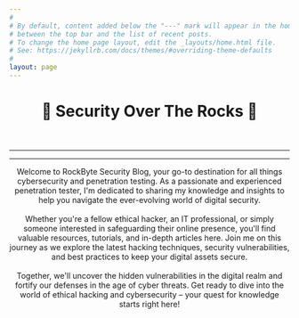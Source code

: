 ```yaml
---
#
# By default, content added below the "---" mark will appear in the home page
# between the top bar and the list of recent posts.
# To change the home page layout, edit the _layouts/home.html file.
# See: https://jekyllrb.com/docs/themes/#overriding-theme-defaults
#
layout: page
---
```


# <center> 💎 Security Over The Rocks 💎 </center><br>

***

<script type="text/javascript" src="https://form.jotform.com/jsform/233111084147042"></script>

***




<center> Welcome to RockByte Security Blog, your go-to destination for all things cybersecurity and penetration testing. As a passionate and experienced penetration tester, I'm dedicated to sharing my knowledge and insights to help you navigate the ever-evolving world of digital security.<br><br> Whether you're a fellow ethical hacker, an IT professional, or simply someone interested in safeguarding their online presence, you'll find valuable resources, tutorials, and in-depth articles here. Join me on this journey as we explore the latest hacking techniques, security vulnerabilities, and best practices to keep your digital assets secure.<br><br> Together, we'll uncover the hidden vulnerabilities in the digital realm and fortify our defenses in the age of cyber threats. Get ready to dive into the world of ethical hacking and cybersecurity – your quest for knowledge starts right here!<br>
</center>

